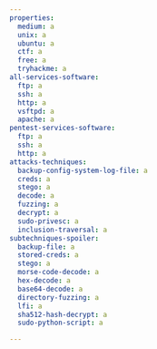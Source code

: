 ```yaml
---
properties:
  medium: a
  unix: a
  ubuntu: a
  ctf: a
  free: a
  tryhackme: a
all-services-software:
  ftp: a
  ssh: a
  http: a
  vsftpd: a
  apache: a
pentest-services-software:
  ftp: a
  ssh: a
  http: a
attacks-techniques:
  backup-config-system-log-file: a
  creds: a
  stego: a
  decode: a
  fuzzing: a
  decrypt: a
  sudo-privesc: a
  inclusion-traversal: a
subtechniques-spoiler:
  backup-file: a
  stored-creds: a
  stego: a
  morse-code-decode: a
  hex-decode: a
  base64-decode: a
  directory-fuzzing: a
  lfi: a
  sha512-hash-decrypt: a
  sudo-python-script: a

---
```

